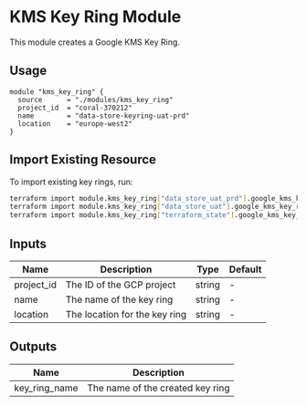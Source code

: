 # KMS Key Ring Module

This module creates a Google KMS Key Ring.

## Usage

```hcl
module "kms_key_ring" {
  source      = "./modules/kms_key_ring"
  project_id  = "coral-370212"
  name        = "data-store-keyring-uat-prd"
  location    = "europe-west2"
}
```

## Import Existing Resource

To import existing key rings, run:

```bash
terraform import module.kms_key_ring["data_store_uat_prd"].google_kms_key_ring.key_ring projects/coral-370212/locations/europe-west2/keyRings/data-store-keyring-uat-prd
terraform import module.kms_key_ring["data_store_uat"].google_kms_key_ring.key_ring projects/coral-370212/locations/europe-west2/keyRings/data-store-keyring-uat
terraform import module.kms_key_ring["terraform_state"].google_kms_key_ring.key_ring projects/coral-370212/locations/europe-west2/keyRings/terraform-state-keyring
```

## Inputs

| Name       | Description                                    | Type   | Default |
|------------|------------------------------------------------|--------|---------|
| project_id | The ID of the GCP project                      | string | -       |
| name       | The name of the key ring                       | string | -       |
| location   | The location for the key ring                  | string | -       |

## Outputs

| Name           | Description                                    |
|----------------|------------------------------------------------|
| key_ring_name  | The name of the created key ring               |